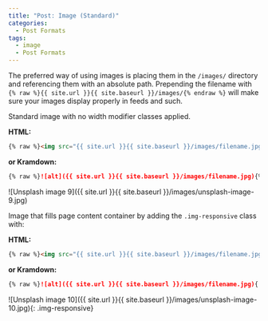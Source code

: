 ```yaml
---
title: "Post: Image (Standard)"
categories:
  - Post Formats
tags:
  - image
  - Post Formats
---
```


The preferred way of using images is placing them in the `/images/` directory and referencing them with an absolute path. Prepending the filename with `{% raw %}{{ site.url }}{{ site.baseurl }}/images/{% endraw %}` will make sure your images display properly in feeds and such.

Standard image with no width modifier classes applied.

**HTML:**

```html
{% raw %}<img src="{{ site.url }}{{ site.baseurl }}/images/filename.jpg" alt="">{% endraw %}
```

**or Kramdown:**

```markdown
{% raw %}![alt]({{ site.url }}{{ site.baseurl }}/images/filename.jpg){% endraw %}
```

![Unsplash image 9]({{ site.url }}{{ site.baseurl }}/images/unsplash-image-9.jpg)

Image that fills page content container by adding the `.img-responsive` class with:

**HTML:**

```html
{% raw %}<img src="{{ site.url }}{{ site.baseurl }}/images/filename.jpg" alt="" class="img-responsive">{% endraw %}
```

**or Kramdown:**

```markdown
{% raw %}![alt]({{ site.url }}{{ site.baseurl }}/images/filename.jpg){: .img-responsive}{% endraw %}
```

![Unsplash image 10]({{ site.url }}{{ site.baseurl }}/images/unsplash-image-10.jpg){: .img-responsive}
